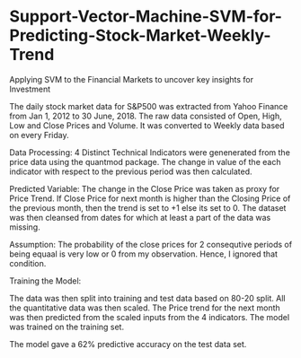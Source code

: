 # Support-Vector-Machine-SVM-for-Predicting-Stock-Market-Weekly-Trend
Applying SVM to the Financial Markets to uncover key insights for Investment

The daily stock market data for S&P500 was extracted from Yahoo Finance from Jan 1, 2012 to 30 June, 2018. The raw data consisted of Open, High, Low and Close Prices and Volume. It was converted to Weekly data based on every Friday. 

Data Processing: 4 Distinct Technical Indicators were genenerated from the price data using the quantmod package. The change in value of the each indicator with respect to the previous period was then calculated.

Predicted Variable: The change in the Close Price was taken as proxy for Price Trend. If Close Price for next month is higher than the Closing Price of the previous month, then the trend is set to +1 else its set to 0. The dataset was then cleansed from dates for which at least a part of the data was missing.

Assumption: The probability of the close prices for 2 consequtive periods of being equaal is very low or 0 from my observation. Hence, I ignored that condition.

Training the Model:

The data was then split into training and test data based on 80-20 split. All the quantitative data was then scaled. The Price trend for the next month was then predicted from the scaled inputs from the 4 indicators. The model was trained on the training set.

The model gave a 62% predictive accuracy on the test data set.
